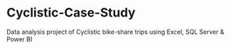 # Cyclistic-Case-Study
Data analysis project of Cyclistic bike-share trips using Excel, SQL Server &amp; Power BI
